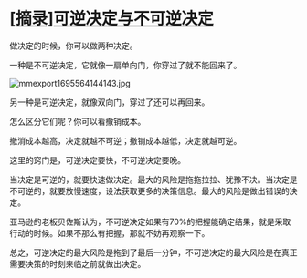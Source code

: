 # [[摘录]可逆决定与不可逆决定](https://github.com/zzy131250/gitblog/issues/61)

做决定的时候，你可以做两种决定。

一种是不可逆决定，它就像一扇单向门，你穿过了就不能回来了。

![mmexport1695564144143.jpg](https://github.com/zzy131250/gitblog/assets/7437470/cb8d59d8-7c0d-400c-a4a5-d6ed7f61cdee)

另一种是可逆决定，就像双向门，穿过了还可以再回来。

怎么区分它们呢？你可以看撤销成本。

撤消成本越高，决定就越不可逆；撤销成本越低，决定就越可逆。

这里的窍门是，可逆决定要快，不可逆决定要晚。

当决定是可逆的，就要快速做决定。最大的风险是拖拖拉拉、犹豫不决。当决定是不可逆的，就要放慢速度，设法获取更多的决策信息。最大的风险是做出错误的决定。

亚马逊的老板贝佐斯认为，不可逆决定如果有70%的把握能确定结果，就是采取行动的时候。如果不那么有把握，那就不妨再观察一下。

总之，可逆决定的最大风险是拖到了最后一分钟，不可逆决定的最大风险是在真正需要决策的时刻来临之前就做出决定。